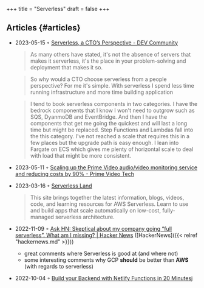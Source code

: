 +++
title = "Serverless"
draft = false
+++

## Articles {#articles}

-   2023-05-15 ◦ [Serverless, a CTO’s Perspective - DEV Community](https://dev.to/aws-builders/serverless-a-ctos-perspective-3hpc)

    > As many others have stated, it's not the absence of servers that makes it
    > serverless, it's the place in your problem-solving and deployment that makes it
    > so.

    <!--quoteend-->

    > So why would a CTO choose serverless from a people perspective? For me it's
    > simple. With serverless I spend less time running infrastructure and more time
    > building application

    <!--quoteend-->

    > I tend to book serverless components in two categories. I have the bedrock
    > components that I know I won't need to outgrow such as SQS, DyanmoDB and
    > EventBridge. And then I have the components that get me going the quickest and
    > will last a long time but might be replaced. Step Functions and Lambdas fall
    > into the this category. I've not reached a scale that requires this in a few
    > places but the upgrade path is easy enough. I lean into Fargate on ECS which
    > gives me plenty of horizontal scale to deal with load that might be more
    > consistent.
-   2023-05-11 ◦ [Scaling up the Prime Video audio/video monitoring service and reducing costs by 90% - Prime Video Tech](https://www.primevideotech.com/video-streaming/scaling-up-the-prime-video-audio-video-monitoring-service-and-reducing-costs-by-90)
-   2023-03-16 ◦ [Serverless Land](https://serverlessland.com/)

    > This site brings together the latest information, blogs, videos, code, and
    > learning resources for AWS Serverless. Learn to use and build apps that scale
    > automatically on low-cost, fully-managed serverless architecture.
-   2022-11-09 ◦ [Ask HN: Skeptical about my company going “full serverless”. What am I missing? | Hacker News](https://news.ycombinator.com/item?id=33520733) ([HackerNews]({{< relref "hackernews.md" >}}))
    -   great comments where Serverless is good at (and where not)
    -   some interesting comments why GCP **should** be better than **AWS** (with regards to serverless)
-   2022-10-04 ◦ [Build your Backend with Netlify Functions in 20 Minutes](https://www.thisdot.co/blog/build-your-backend-with-netlify-functions-in-20-minutes)j
